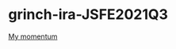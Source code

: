 # grinch-ira-JSFE2021Q3
[My momentum](https://grinch-ira.github.io/grinch-ira-JSFE2021Q3/momentum/)
